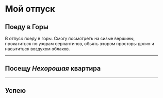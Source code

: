 # Мой отпуск

## Поеду в **Горы**
В отпуск поеду в горы. Смогу посмотреть на сизые вершины, прокатиться по узорам серпантинов, обьять взором просторы долин и насытиться воздухом облаков.

---
## Посещу **_Нехорошая_ квартира**

___
## Успею